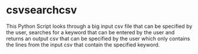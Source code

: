 # csvsearchcsv
This Python Script looks through a big input csv file that can be specified by the user, searches for a keyword that can be entered by the user and returns an output csv that can be specified by the user which only contains the lines from the input csv that contain the specified keyword.
